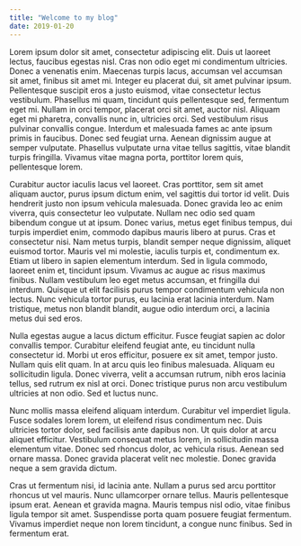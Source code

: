 ```yaml
---
title: "Welcome to my blog"
date: 2019-01-20
---
```


Lorem ipsum dolor sit amet, consectetur adipiscing elit. Duis ut laoreet lectus, faucibus egestas nisl. Cras non odio eget mi condimentum ultricies. Donec a venenatis enim. Maecenas turpis lacus, accumsan vel accumsan sit amet, finibus sit amet mi. Integer eu placerat dui, sit amet pulvinar ipsum. Pellentesque suscipit eros a justo euismod, vitae consectetur lectus vestibulum. Phasellus mi quam, tincidunt quis pellentesque sed, fermentum eget mi. Nullam in orci tempor, placerat orci sit amet, auctor nisl. Aliquam eget mi pharetra, convallis nunc in, ultricies orci. Sed vestibulum risus pulvinar convallis congue. Interdum et malesuada fames ac ante ipsum primis in faucibus. Donec sed feugiat urna. Aenean dignissim augue at semper vulputate. Phasellus vulputate urna vitae tellus sagittis, vitae blandit turpis fringilla. Vivamus vitae magna porta, porttitor lorem quis, pellentesque lorem.

Curabitur auctor iaculis lacus vel laoreet. Cras porttitor, sem sit amet aliquam auctor, purus ipsum dictum enim, vel sagittis dui tortor id velit. Duis hendrerit justo non ipsum vehicula malesuada. Donec gravida leo ac enim viverra, quis consectetur leo vulputate. Nullam nec odio sed quam bibendum congue ut at ipsum. Donec varius, metus eget finibus tempus, dui turpis imperdiet enim, commodo dapibus mauris libero at purus. Cras et consectetur nisi. Nam metus turpis, blandit semper neque dignissim, aliquet euismod tortor. Mauris vel mi molestie, iaculis turpis et, condimentum ex. Etiam ut libero in sapien elementum interdum. Sed in ligula commodo, laoreet enim et, tincidunt ipsum. Vivamus ac augue ac risus maximus finibus. Nullam vestibulum leo eget metus accumsan, et fringilla dui interdum. Quisque ut elit facilisis purus tempor condimentum vehicula non lectus. Nunc vehicula tortor purus, eu lacinia erat lacinia interdum. Nam tristique, metus non blandit blandit, augue odio interdum orci, a lacinia metus dui sed eros.

Nulla egestas augue a lacus dictum efficitur. Fusce feugiat sapien ac dolor convallis tempor. Curabitur eleifend feugiat ante, eu tincidunt nulla consectetur id. Morbi ut eros efficitur, posuere ex sit amet, tempor justo. Nullam quis elit quam. In at arcu quis leo finibus malesuada. Aliquam eu sollicitudin ligula. Donec viverra, velit a accumsan rutrum, nibh eros lacinia tellus, sed rutrum ex nisl at orci. Donec tristique purus non arcu vestibulum ultricies at non odio. Sed et luctus nunc.

Nunc mollis massa eleifend aliquam interdum. Curabitur vel imperdiet ligula. Fusce sodales lorem lorem, ut eleifend risus condimentum nec. Duis ultricies tortor dolor, sed facilisis ante dapibus non. Ut quis dolor at arcu aliquet efficitur. Vestibulum consequat metus lorem, in sollicitudin massa elementum vitae. Donec sed rhoncus dolor, ac vehicula risus. Aenean sed ornare massa. Donec gravida placerat velit nec molestie. Donec gravida neque a sem gravida dictum.

Cras ut fermentum nisi, id lacinia ante. Nullam a purus sed arcu porttitor rhoncus ut vel mauris. Nunc ullamcorper ornare tellus. Mauris pellentesque ipsum erat. Aenean et gravida magna. Mauris tempus nisl odio, vitae finibus ligula tempor sit amet. Suspendisse porta quam posuere feugiat fermentum. Vivamus imperdiet neque non lorem tincidunt, a congue nunc finibus. Sed in fermentum erat.
